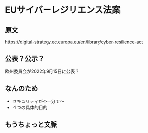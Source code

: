 # EUサイバーレジリエンス法案

## 原文
https://digital-strategy.ec.europa.eu/en/library/cyber-resilience-act

## 公表？公示？
欧州委員会が2022年9月15日に公表？

## なんのため
* セキュリティが不十分で～
* ４つの具体的目的

## もうちょっと文脈
